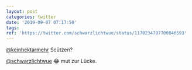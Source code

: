 ```yaml
---
layout: post
categories: twitter
date: '2019-09-07 07:17:50'
tags: 
ref: 'https://twitter.com/schwarzlichtwue/status/1170234707700846593'
---
```

[@keinhektarmehr](https://twitter.com/keinhektarmehr) Scützen?

[@schwarzlichtwue](https://twitter.com/schwarzlichtwue) 😂 mut zur Lücke.
